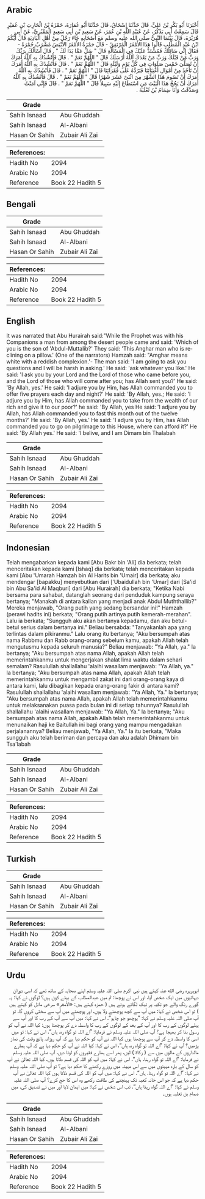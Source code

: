 ## Arabic


<div dir="rtl" lang="ar" style={{fontSize:'larger',backgroundColor:'#f8f9fa',padding:20}}>
أَخْبَرَنَا أَبُو بَكْرِ بْنُ عَلِيٍّ، قَالَ حَدَّثَنَا إِسْحَاقُ، قَالَ حَدَّثَنَا أَبُو عُمَارَةَ، حَمْزَةُ بْنُ الْحَارِثِ بْنِ عُمَيْرٍ قَالَ سَمِعْتُ أَبِي يَذْكُرُ، عَنْ عُبَيْدِ اللَّهِ بْنِ عُمَرَ، عَنْ سَعِيدِ بْنِ أَبِي سَعِيدٍ الْمَقْبُرِيِّ، عَنْ أَبِي هُرَيْرَةَ، قَالَ بَيْنَمَا النَّبِيُّ صلى الله عليه وسلم مَعَ أَصْحَابِهِ جَاءَ رَجُلٌ مِنْ أَهْلِ الْبَادِيَةِ قَالَ أَيُّكُمُ ابْنُ عَبْدِ الْمُطَّلِبِ قَالُوا هَذَا الأَمْغَرُ الْمُرْتَفِقُ - قَالَ حَمْزَةُ الأَمْغَرُ الأَبْيَضُ مُشْرَبٌ حُمْرَةً - فَقَالَ إِنِّي سَائِلُكَ فَمُشْتَدٌّ عَلَيْكَ فِي الْمَسْأَلَةِ قَالَ ‏"‏ سَلْ عَمَّا بَدَا لَكَ ‏"‏ ‏.‏ قَالَ أَسْأَلُكَ بِرَبِّكَ وَرَبِّ مَنْ قَبْلَكَ وَرَبِّ مَنْ بَعْدَكَ آللَّهُ أَرْسَلَكَ قَالَ ‏"‏ اللَّهُمَّ نَعَمْ ‏"‏ ‏.‏ قَالَ فَأَنْشُدُكَ بِهِ آللَّهُ أَمَرَكَ أَنْ تُصَلِّيَ خَمْسَ صَلَوَاتٍ فِي كُلِّ يَوْمٍ وَلَيْلَةٍ قَالَ ‏"‏ اللَّهُمَّ نَعَمْ ‏"‏ ‏.‏ قَالَ فَأَنْشُدُكَ بِهِ آللَّهُ أَمَرَكَ أَنْ تَأْخُذَ مِنْ أَمْوَالِ أَغْنِيَائِنَا فَتَرُدَّهُ عَلَى فُقَرَائِنَا قَالَ ‏"‏ اللَّهُمَّ نَعَمْ ‏"‏ ‏.‏ قَالَ فَأَنْشُدُكَ بِهِ آللَّهُ أَمَرَكَ أَنْ تَصُومَ هَذَا الشَّهْرَ مِنَ اثْنَىْ عَشَرَ شَهْرًا قَالَ ‏"‏ اللَّهُمَّ نَعَمْ ‏"‏ ‏.‏ قَالَ فَأَنْشُدُكَ بِهِ آللَّهُ أَمَرَكَ أَنْ يَحُجَّ هَذَا الْبَيْتَ مَنِ اسْتَطَاعَ إِلَيْهِ سَبِيلاً قَالَ ‏"‏ اللَّهُمَّ نَعَمْ ‏"‏ ‏.‏ قَالَ فَإِنِّي آمَنْتُ وَصَدَّقْتُ وَأَنَا ضِمَامُ بْنُ ثَعْلَبَةَ ‏.‏
</div>
<div style={{backgroundColor:'#f8f9fa',padding:20, marginBottom: 10}}><table> <thead> <tr> <th>Grade</th> <th></th> </tr> </thead> <tbody> <tr><td>Sahih Isnaad</td><td>Abu Ghuddah</td></tr><tr><td>Sahih Isnaad</td><td>Al-Albani</td></tr><tr><td>Hasan Or Sahih</td><td>Zubair Ali Zai</td></tr></tbody></table><table> <thead> <tr> <th>References:</th> <th></th> </tr> </thead> <tbody><tr><td>Hadith No</td><td>2094</td></tr><tr><td>Arabic No</td><td>2094</td></tr><tr><td>Reference</td><td>Book 22 Hadith 5</td></tr></tbody></table></div>

## Bengali


<div dir="ltr" lang="bn" style={{fontSize:'larger',backgroundColor:'#f8f9fa',padding:20}}>

</div>
<div style={{backgroundColor:'#f8f9fa',padding:20, marginBottom: 10}}><table> <thead> <tr> <th>Grade</th> <th></th> </tr> </thead> <tbody> <tr><td>Sahih Isnaad</td><td>Abu Ghuddah</td></tr><tr><td>Sahih Isnaad</td><td>Al-Albani</td></tr><tr><td>Hasan Or Sahih</td><td>Zubair Ali Zai</td></tr></tbody></table><table> <thead> <tr> <th>References:</th> <th></th> </tr> </thead> <tbody><tr><td>Hadith No</td><td>2094</td></tr><tr><td>Arabic No</td><td>2094</td></tr><tr><td>Reference</td><td>Book 22 Hadith 5</td></tr></tbody></table></div>

## English


<div dir="ltr" lang="en" style={{fontSize:'larger',backgroundColor:'#f8f9fa',padding:20}}>
It was narrated that Abu Hurairah said:"While the Prophet was with his Companions a man from among the desert people came and said: 'Which of you is the son of 'Abdul-Muttalib?' They said: 'This Anghar man who is reclining on a pillow.' (One of the narrators) Hamzah said: "Amghar means white with a reddish complexion.'- The man said: 'I am going to ask you questions and I will be harsh in asking.' He said: 'ask whatever you like.' He said: 'I ask you by your Lord and the Lord of those who came before you, and the Lord of those who will come after you; has Allah sent you?' He said: 'By Allah, yes.' He said: 'I adjure you by Him, has Allah commanded you to offer five prayers each day and night?' He said: 'By Allah, yes.; He said: 'I adjure you by Him, has Allah commanded you to take from the wealth of our rich and give it to our poor?' he said: 'By Allah, yes He said: 'I adjure you by Allah, has Allah commanded you to fast this month out of the twelve months?' He said: 'By Allah, yes.' He said: 'I adjure you by Him, has Allah commanded you to go on pilgrimage to this House, where can afford it?' He said: 'By Allah yes.' He said: 'I belive, and I am Dimam bin Thalabah
</div>
<div style={{backgroundColor:'#f8f9fa',padding:20, marginBottom: 10}}><table> <thead> <tr> <th>Grade</th> <th></th> </tr> </thead> <tbody> <tr><td>Sahih Isnaad</td><td>Abu Ghuddah</td></tr><tr><td>Sahih Isnaad</td><td>Al-Albani</td></tr><tr><td>Hasan Or Sahih</td><td>Zubair Ali Zai</td></tr></tbody></table><table> <thead> <tr> <th>References:</th> <th></th> </tr> </thead> <tbody><tr><td>Hadith No</td><td>2094</td></tr><tr><td>Arabic No</td><td>2094</td></tr><tr><td>Reference</td><td>Book 22 Hadith 5</td></tr></tbody></table></div>

## Indonesian


<div dir="ltr" lang="id" style={{fontSize:'larger',backgroundColor:'#f8f9fa',padding:20}}>
Telah mengabarkan kepada kami [Abu Bakr bin 'Ali] dia berkata; telah menceritakan kepada kami [Ishaq] dia berkata; telah menceritakan kepada kami [Abu 'Umarah Hamzah bin Al Harits bin 'Umair] dia berkata; aku mendengar [bapakku] menyebutkan dari ['Ubaidullah bin 'Umar] dari [Sa'id bin Abu Sa'id Al Maqburi] dari [Abu Hurairah] dia berkata; "Ketika Nabi bersama para sahabat, datanglah seorang dari penduduk kampung seraya bertanya; "Manakah di antara kalian yang menjadi anak Abdul Muththallib?" Mereka menjawab, "Orang putih yang sedang bersandar ini!" Hamzah (perawi hadits ini) berkata; "Orang putih artinya putih kemerah-merahan". Lalu ia berkata; "Sungguh aku akan bertanya kepadamu, dan aku betul-betul serius dalam bertanya ini." Beliau bersabda: "Tanyakanlah apa yang terlintas dalam pikiranmu." Lalu orang itu bertanya; "Aku bersumpah atas nama Rabbmu dan Rabb orang-orang sebelum kamu, apakah Allah telah mengutusmu kepada seluruh manusia?" Beliau menjawab: "Ya Allah, ya." Ia bertanya; "Aku bersumpah atas nama Allah, apakah Allah telah memerintahkanmu untuk mengerjakan shalat lima waktu dalam sehari semalam? Rasulullah shallallahu 'alaihi wasallam menjawab: "Ya Allah, ya." Ia bertanya; "Aku bersumpah atas nama Allah, apakah Allah telah memerintahkanmu untuk mengambil zakat ini dari orang-orang kaya di antara kami, lalu dibagikan kepada orang-orang fakir di antara kami? Rasulullah shallallahu 'alaihi wasallam menjawab: "Ya Allah, Ya." Ia bertanya; "Aku bersumpah atas nama Allah, apakah Allah telah memerintahkanmu untuk melaksanakan puasa pada bulan ini di setiap tahunnya? Rasulullah shallallahu 'alaihi wasallam menjawab: "Ya Allah, Ya." Ia bertanya; "Aku bersumpah atas nama Allah, apakah Allah telah memerintahkanmu untuk menunaikan haji ke Baitullah ini bagi orang yang mampu mengadakan perjalanannya? Beliau menjawab, "Ya Allah, Ya." Ia itu berkata, "Maka sungguh aku telah beriman dan percaya dan aku adalah Dhimam bin Tsa'labah
</div>
<div style={{backgroundColor:'#f8f9fa',padding:20, marginBottom: 10}}><table> <thead> <tr> <th>Grade</th> <th></th> </tr> </thead> <tbody> <tr><td>Sahih Isnaad</td><td>Abu Ghuddah</td></tr><tr><td>Sahih Isnaad</td><td>Al-Albani</td></tr><tr><td>Hasan Or Sahih</td><td>Zubair Ali Zai</td></tr></tbody></table><table> <thead> <tr> <th>References:</th> <th></th> </tr> </thead> <tbody><tr><td>Hadith No</td><td>2094</td></tr><tr><td>Arabic No</td><td>2094</td></tr><tr><td>Reference</td><td>Book 22 Hadith 5</td></tr></tbody></table></div>

## Turkish


<div dir="ltr" lang="tr" style={{fontSize:'larger',backgroundColor:'#f8f9fa',padding:20}}>

</div>
<div style={{backgroundColor:'#f8f9fa',padding:20, marginBottom: 10}}><table> <thead> <tr> <th>Grade</th> <th></th> </tr> </thead> <tbody> <tr><td>Sahih Isnaad</td><td>Abu Ghuddah</td></tr><tr><td>Sahih Isnaad</td><td>Al-Albani</td></tr><tr><td>Hasan Or Sahih</td><td>Zubair Ali Zai</td></tr></tbody></table><table> <thead> <tr> <th>References:</th> <th></th> </tr> </thead> <tbody><tr><td>Hadith No</td><td>2094</td></tr><tr><td>Arabic No</td><td>2094</td></tr><tr><td>Reference</td><td>Book 22 Hadith 5</td></tr></tbody></table></div>

## Urdu


<div dir="rtl" lang="ur" style={{fontSize:'larger',backgroundColor:'#f8f9fa',padding:20}}>
ابوہریرہ رضی الله عنہ کہتے ہیں نبی اکرم صلی اللہ علیہ وسلم اپنے صحابہ کے ساتھ تھے کہ اسی دوران دیہاتیوں میں ایک شخص آیا، اور اس نے پوچھا: تم میں عبدالمطلب کے بیٹے کون ہیں؟ لوگوں نے کہا: یہ گورے رنگ والے جو تکیہ پر ٹیک لگائے ہوئے ہیں ( حمزہ کہتے ہیں: «الأمغر» سرخی مائل کو کہتے ہیں ) تو اس شخص نے کہا: میں آپ سے کچھ پوچھنے ولا ہوں، اور پوچھنے میں آپ سے سختی کروں گا، تو آپ صلی اللہ علیہ وسلم نے کہا: ”پوچھو جو چاہو“، اس نے کہا: میں آپ سے آپ کے رب کا اور آپ سے پہلے لوگوں کے رب کا اور آپ کے بعد کے لوگوں کے رب کا واسطہ دے کر پوچھتا ہوں: کیا اللہ نے آپ کو رسول بنا کر بھیجا ہے؟ آپ صلی اللہ علیہ وسلم نے فرمایا: ”اے اللہ تو گواہ رہ، ہاں“، اس نے کہا: تو میں اسی کا واسطہ دے کر آپ سے پوچھتا ہوں کیا اللہ نے آپ کو حکم دیا ہے کہ آپ روزانہ پانچ وقت کی نماز پڑھیں؟ آپ نے کہا: ”اے اللہ تو گواہ رہ، ہاں“، اس نے کہا: کیا اللہ نے آپ کو حکم دیا ہے کہ آپ ہمارے مالداروں کے مالوں میں سے ( زکاۃ ) لیں، پھر اسے ہمارے فقیروں کو لوٹا دیں، آپ صلی اللہ علیہ وسلم نے فرمایا: ”اے اللہ تو گواہ رہنا، ہاں“، اس نے کہا: میں آپ کو اللہ کی قسم دلاتا ہوں، کیا اللہ تعالیٰ نے آپ کو سال کے بارہ مہینوں میں سے اس مہینہ میں روزے رکھنے کا حکم دیا ہے؟ تو آپ صلی اللہ علیہ وسلم نے کہا: ”اے اللہ تو گواہ رہنا، ہاں“، اس نے کہا: میں آپ کو اللہ کی قسم دلاتا ہوں کیا اللہ تعالیٰ نے آپ حکم دیا ہے کہ جو اس خانہ کعبہ تک پہنچنے کی طاقت رکھے وہ اس کا حج کرے؟ آپ صلی اللہ علیہ وسلم نے کہا: ”اے اللہ گواہ رہنا ہاں“، تب اس شخص نے کہا: میں ایمان لایا اور میں نے تصدیق کی، میں ضمام بن ثعلبہ ہوں۔
</div>
<div style={{backgroundColor:'#f8f9fa',padding:20, marginBottom: 10}}><table> <thead> <tr> <th>Grade</th> <th></th> </tr> </thead> <tbody> <tr><td>Sahih Isnaad</td><td>Abu Ghuddah</td></tr><tr><td>Sahih Isnaad</td><td>Al-Albani</td></tr><tr><td>Hasan Or Sahih</td><td>Zubair Ali Zai</td></tr></tbody></table><table> <thead> <tr> <th>References:</th> <th></th> </tr> </thead> <tbody><tr><td>Hadith No</td><td>2094</td></tr><tr><td>Arabic No</td><td>2094</td></tr><tr><td>Reference</td><td>Book 22 Hadith 5</td></tr></tbody></table></div>